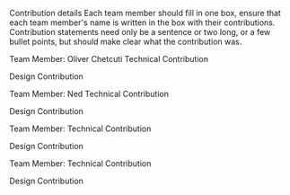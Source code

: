 Contribution details
Each team member should fill in one box, ensure that each team member's name is written in the box with their contributions. Contribution statements need only be a sentence or two long, or a few bullet points, but should make clear what the contribution was.

Team Member: Oliver Chetcuti
Technical Contribution	

Design Contribution

	

Team Member: Ned
Technical Contribution	

Design Contribution

	

Team Member:
Technical Contribution	

Design Contribution

	

Team Member:
Technical Contribution	

Design Contribution

	
